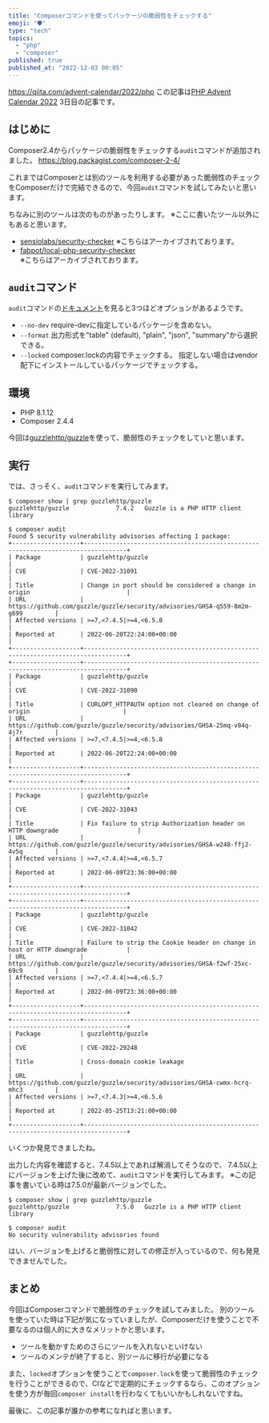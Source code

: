 ```yaml
---
title: "Composerコマンドを使ってパッケージの脆弱性をチェックする"
emoji: "🛡️"
type: "tech"
topics:
  - "php"
  - "composer"
published: true
published_at: "2022-12-03 00:05"
---
```


https://qiita.com/advent-calendar/2022/php
この記事は[PHP Advent Calendar 2022](https://qiita.com/advent-calendar/2022/php) 3日目の記事です。

## はじめに

Composer2.4からパッケージの脆弱性をチェックする`audit`コマンドが追加されました。
https://blog.packagist.com/composer-2-4/

これまではComposerとは別のツールを利用する必要があった脆弱性のチェックをComposerだけで完結できるので、今回`audit`コマンドを試してみたいと思います。

ちなみに別のツールは次のものがあったりします。
※ここに書いたツール以外にもあると思います。
- [sensiolabs/security-checker](https://github.com/sensiolabs/security-checker)
※こちらはアーカイブされております。
- [fabpot/local-php-security-checker](https://github.com/fabpot/local-php-security-checker)  
※こちらはアーカイブされております。

## `audit`コマンド

`audit`コマンドの[ドキュメント](https://getcomposer.org/doc/03-cli.md#audit)を見ると3つほどオプションがあるようです。

- `--no-dev`
require-devに指定しているパッケージを含めない。
- `--format`
出力形式を"table" (default), "plain", "json", "summary"から選択できる。
- `--locked`
composer.lockの内容でチェックする。
指定しない場合はvendor配下にインストールしているパッケージでチェックする。

## 環境
- PHP 8.1.12
- Composer 2.4.4

今回は[guzzlehttp/guzzle](https://github.com/guzzle/guzzle)を使って、脆弱性のチェックをしていと思います。

## 実行

では、さっそく、`audit`コマンドを実行してみます。

```
$ composer show | grep guzzlehttp/guzzle
guzzlehttp/guzzle             7.4.2   Guzzle is a PHP HTTP client library

$ composer audit
Found 5 security vulnerability advisories affecting 1 package:
+-------------------+----------------------------------------------------------------------------------+
| Package           | guzzlehttp/guzzle                                                                |
| CVE               | CVE-2022-31091                                                                   |
| Title             | Change in port should be considered a change in origin                           |
| URL               | https://github.com/guzzle/guzzle/security/advisories/GHSA-q559-8m2m-g699         |
| Affected versions | >=7,<7.4.5|>=4,<6.5.8                                                            |
| Reported at       | 2022-06-20T22:24:00+00:00                                                        |
+-------------------+----------------------------------------------------------------------------------+
+-------------------+----------------------------------------------------------------------------------+
| Package           | guzzlehttp/guzzle                                                                |
| CVE               | CVE-2022-31090                                                                   |
| Title             | CURLOPT_HTTPAUTH option not cleared on change of origin                          |
| URL               | https://github.com/guzzle/guzzle/security/advisories/GHSA-25mq-v84q-4j7r         |
| Affected versions | >=7,<7.4.5|>=4,<6.5.8                                                            |
| Reported at       | 2022-06-20T22:24:00+00:00                                                        |
+-------------------+----------------------------------------------------------------------------------+
+-------------------+----------------------------------------------------------------------------------+
| Package           | guzzlehttp/guzzle                                                                |
| CVE               | CVE-2022-31043                                                                   |
| Title             | Fix failure to strip Authorization header on HTTP downgrade                      |
| URL               | https://github.com/guzzle/guzzle/security/advisories/GHSA-w248-ffj2-4v5q         |
| Affected versions | >=7,<7.4.4|>=4,<6.5.7                                                            |
| Reported at       | 2022-06-09T23:36:00+00:00                                                        |
+-------------------+----------------------------------------------------------------------------------+
+-------------------+----------------------------------------------------------------------------------+
| Package           | guzzlehttp/guzzle                                                                |
| CVE               | CVE-2022-31042                                                                   |
| Title             | Failure to strip the Cookie header on change in host or HTTP downgrade           |
| URL               | https://github.com/guzzle/guzzle/security/advisories/GHSA-f2wf-25xc-69c9         |
| Affected versions | >=7,<7.4.4|>=4,<6.5.7                                                            |
| Reported at       | 2022-06-09T23:36:00+00:00                                                        |
+-------------------+----------------------------------------------------------------------------------+
+-------------------+----------------------------------------------------------------------------------+
| Package           | guzzlehttp/guzzle                                                                |
| CVE               | CVE-2022-29248                                                                   |
| Title             | Cross-domain cookie leakage                                                      |
| URL               | https://github.com/guzzle/guzzle/security/advisories/GHSA-cwmx-hcrq-mhc3         |
| Affected versions | >=7,<7.4.3|>=4,<6.5.6                                                            |
| Reported at       | 2022-05-25T13:21:00+00:00                                                        |
+-------------------+----------------------------------------------------------------------------------+
```

いくつか発見できましたね。

出力した内容を確認すると、7.4.5以上であれば解消してそうなので、
7.4.5以上にバージョンを上げた後に改めて、`audit`コマンドを実行してみます。
※この記事を書いている時は7.5.0が最新バージョンでした。

```
$ composer show | grep guzzlehttp/guzzle
guzzlehttp/guzzle             7.5.0   Guzzle is a PHP HTTP client library

$ composer audit
No security vulnerability advisories found
```

はい、バージョンを上げると脆弱性に対しての修正が入っているので、何も発見できませんでした。

## まとめ

今回はComposerコマンドで脆弱性のチェックを試してみました。
別のツールを使っていた時は下記が気になっていましたが、Composerだけを使うことで不要なるのは個人的に大きなメリットかと思います。
- ツールを動かすためのさらにツールを入れないといけない
- ツールのメンテが終了すると、別ツールに移行が必要になる

また、`locked`オプションを使うことで`composer.lock`を使って脆弱性のチェックを行うことができるので、CIなどで定期的にチェックするなら、このオプションを使う方が毎回`composer install`を行わなくてもいいかもしれないですね。

最後に、この記事が誰かの参考になればと思います。
